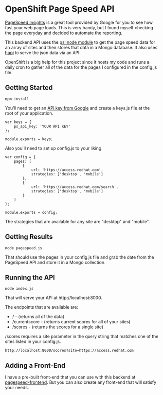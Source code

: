 # OpenShift Page Speed API

[PageSpeed Insights](https://developers.google.com/speed/pagespeed/insights/) is a great tool provided by Google for you to see how fast your web page loads. This is very handy, but I found myself checking the page everyday and decided to automate the reporting.

This backend API uses the [psi node module](https://github.com/addyosmani/psi) to get the page speed data for an array of sites and then stores that data in a Mongo database. It also uses [hapi](http://hapijs.com/) to serve the json data via an API.

OpenShift is a big help for this project since it hosts my code and runs a daily cron to gather all of the data for the pages I configured in the config.js file.

## Getting Started
    npm install

 You'll need to get an [API key from Google](https://developers.google.com/speed/docs/insights/v1/getting_started?hl=en) and create a keys.js file at the root of your application.

    var keys = {
        ps_api_key: 'YOUR API KEY'
    };

    module.exports = keys;

Also you'll need to set up config.js to your liking.

    var config = {
        pages: [
            {
                url: 'https://access.redhat.com',
                strategies: ['desktop', 'mobile']
            },
            {
                url: 'https://access.redhat.com/search',
                strategies: ['desktop', 'mobile']
            }
        ]
    };

    module.exports = config;

The strategies that are available for any site are "desktop" and "mobile".

## Getting Results
    node pagespeed.js

That should use the pages in your config.js file and grab the date from the PageSpeed API and store it in a Mongo collection.

## Running the API
    node index.js

That will serve your API at http://localhost:8000.

The endpoints that are available are:
* / - (returns all of the data)
* /currentscore - (returns current scores for all of your sites)
* /scores - (returns the scores for a single site)

/scores requires a site parameter in the query string that matches one of the sites listed in your config.js.

    http://localhost:8000/scores?site=https://access.redhat.com

## Adding a Front-End
I have a pre-built front-end that you can use with this backend at [pagespeed-frontend](https://github.com/kylebuch8/pagespeed-frontend). But you can also create any front-end that will satisfy your needs.
